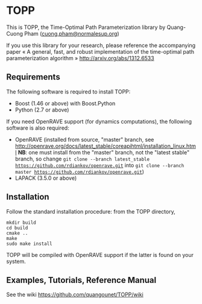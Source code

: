 TOPP
====

This is TOPP, the Time-Optimal Path Parameterization library by Quang-Cuong
Pham (cuong.pham@normalesup.org)

If you use this library for your research, please reference the accompanying paper « A general, fast, and robust implementation of the time-optimal path parameterization algorithm » http://arxiv.org/abs/1312.6533 



Requirements 
------------

The following software is required to install TOPP:

- Boost (1.46 or above) with Boost.Python
- Python (2.7 or above)

If you need OpenRAVE support (for dynamics computations), the following software is also required:

- OpenRAVE (installed from source, "master" branch, see http://openrave.org/docs/latest_stable/coreapihtml/installation_linux.html **NB**: one must install from the "master" branch, not the "latest stable" branch, so change <code>git clone --branch latest_stable https://github.com/rdiankov/openrave.git</code> into <code>git clone --branch master https://github.com/rdiankov/openrave.git</code>)
- LAPACK (3.5.0 or above)

Installation
------------

Follow the standard installation procedure: from the TOPP directory,
  
    mkdir build
    cd build
    cmake ..
    make
    sudo make install

TOPP will be compiled with OpenRAVE support if the latter is found on your system.

Examples, Tutorials, Reference Manual
-------------------------------------

See the wiki https://github.com/quangounet/TOPP/wiki
